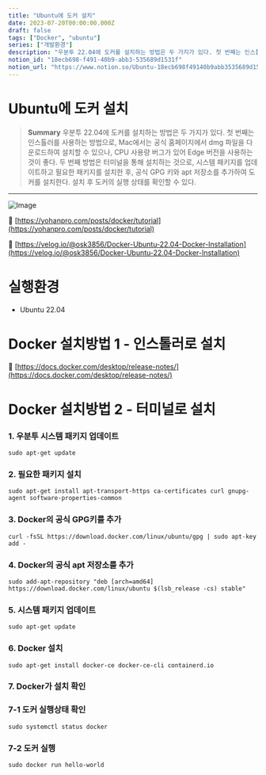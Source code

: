 ```yaml
---
title: "Ubuntu에 도커 설치"
date: 2023-07-20T00:00:00.000Z
draft: false
tags: ["Docker", "ubuntu"]
series: ["개발환경"]
description: "우분투 22.04에 도커를 설치하는 방법은 두 가지가 있다. 첫 번째는 인스톨러를 사용하는 방법으로, Mac에서는 공식 홈페이지에서 dmg 파일을 다운로드하여 설치할 수 있으나, CPU 사용량 버그가 있어 Edge 버전을 사용하는 것이 좋다. 두 번째 방법은 터미널을 통해 설치하는 것으로, 시스템 패키지를 업데이트하고 필요한 패키지를 설치한 후, 공식 GPG 키와 apt 저장소를 추가하여 도커를 설치한다. 설치 후 도커의 실행 상태를 확인할 수 있다."
notion_id: "18ecb698-f491-40b9-abb3-535689d1531f"
notion_url: "https://www.notion.so/Ubuntu-18ecb698f49140b9abb3535689d1531f"
---
```


# Ubuntu에 도커 설치

> **Summary**
> 우분투 22.04에 도커를 설치하는 방법은 두 가지가 있다. 첫 번째는 인스톨러를 사용하는 방법으로, Mac에서는 공식 홈페이지에서 dmg 파일을 다운로드하여 설치할 수 있으나, CPU 사용량 버그가 있어 Edge 버전을 사용하는 것이 좋다. 두 번째 방법은 터미널을 통해 설치하는 것으로, 시스템 패키지를 업데이트하고 필요한 패키지를 설치한 후, 공식 GPG 키와 apt 저장소를 추가하여 도커를 설치한다. 설치 후 도커의 실행 상태를 확인할 수 있다.

---

![Image](https://prod-files-secure.s3.us-west-2.amazonaws.com/09ccd4d5-876c-4bba-bbdf-cc77a0a11257/c84ffdfa-ad3c-40ca-8228-2e96fec1f73e/Untitled.png?X-Amz-Algorithm=AWS4-HMAC-SHA256&X-Amz-Content-Sha256=UNSIGNED-PAYLOAD&X-Amz-Credential=ASIAZI2LB4663Z5HZ3LB%2F20250724%2Fus-west-2%2Fs3%2Faws4_request&X-Amz-Date=20250724T115949Z&X-Amz-Expires=3600&X-Amz-Security-Token=IQoJb3JpZ2luX2VjEAMaCXVzLXdlc3QtMiJGMEQCIFsWxaehwHWlmxC94D24bNWLMRWe7ATXJlan3E2Ctg1rAiBkepwtmYch6HTtJjXugn2H6ZDxZCW%2FTBltFr0gbooyISr%2FAwgsEAAaDDYzNzQyMzE4MzgwNSIM90AIqHqLBUd6M03UKtwDcx8caIeM2ekmqR7wN4i1bh89VUVNT3%2Bp6ONGejLudnch1s2W2CUHUKc9Mh3CxZ4zSljxgQF5ZEZzLMdpMyX1b7w%2BK3EYXH6NrpdGBDQH3ZEWEUrh2HYNkTf9Tb7MfwsaiCyB8N9fc%2F3fd2GQw7pBwmXvUFFpM6KbRxuBc3Kh7x4ns7aixt5XZ43bz47BojvK0SeoFOe3LXNsAf9N5UHzpvC8lsf4FM%2Bk0FxWhhYJ8QpzUB%2FDl48XRI9vO5nlLN%2FxQvqlcACMvpXAlulCiN4nWNdcCHnd6FQUQNA9j5iitGE3JLp56yyfDY3caBKfF%2BVyRVO4hjOjn5EBvGbCguW6AU1S4rdjXUrOnk1P0RXQIt%2BmaYvCgynOELYkYN8jZETuPgOkq%2BRmHGVAYNGuPlG3S7H9o75%2BxhOrlRSXGy%2FN7BX9abw%2FJUyyHDVqVOL1aDgtDb5ehWWvh2yHJgkl9ZChItrrjao1k2LwJUc9j%2B%2Bh%2F5wRAz9VR2xIuzV21hUPDRQfLsxt0Wu8b8zr8djdDYpjBKvM%2BLvCaJKypZWLQR6D7rlAmuV0HHQYK9QrIYUVPU4D8UEbEqgtg0N%2BZP0fEMORZr8bHtgJJVCwFvgZsB5wP0cK9J0R3eBDr86ZCZcwrJuIxAY6pgFVPuFbZ6OXBR4CR%2BjESliCMzFHFbPJ%2FmWXUOwMUbUQKNh6oWuYuZy7rQhPXkhlV5V0dTJVBWBZws63PUMjn7ZE2w3vsqi78Wbv9jzwj2kwrONWOrOYIwXPgVb%2Byb0zi7GpSm1DCZhEvqKun0yuqkltFcntnfwfs04fmfvAUdvdWAnJHW6VGDln7B%2FKCsiD0WSt7GAhiKH0o9mt2KRoSetFDdNtwFIM&X-Amz-Signature=c31f7ced9bd2c9064fc1178916fb3a44e744e2ecf46bcd99c58ef8f318beb4ee&X-Amz-SignedHeaders=host&x-amz-checksum-mode=ENABLED&x-id=GetObject)

🔗 [https://yohanpro.com/posts/docker/tutorial](https://yohanpro.com/posts/docker/tutorial)

🔗 [https://velog.io/@osk3856/Docker-Ubuntu-22.04-Docker-Installation](https://velog.io/@osk3856/Docker-Ubuntu-22.04-Docker-Installation)

# 실행환경

- Ubuntu 22.04

# Docker 설치방법 1 - 인스톨러로 설치

🔗 [https://docs.docker.com/desktop/release-notes/](https://docs.docker.com/desktop/release-notes/)

# Docker 설치방법 2 - 터미널로 설치

### 1. 우분투 시스템 패키지 업데이트

```shell
sudo apt-get update
```

### 2. 필요한 패키지 설치

```shell
sudo apt-get install apt-transport-https ca-certificates curl gnupg-agent software-properties-common
```

### 3. Docker의 공식 GPG키를 추가

```shell
curl -fsSL https://download.docker.com/linux/ubuntu/gpg | sudo apt-key add -
```

### 4. Docker의 공식 apt 저장소를 추가

```shell
sudo add-apt-repository "deb [arch=amd64] https://download.docker.com/linux/ubuntu $(lsb_release -cs) stable"
```

### 5. 시스템 패키지 업데이트

```shell
sudo apt-get update
```

### 6. Docker 설치

```shell
sudo apt-get install docker-ce docker-ce-cli containerd.io
```

### 7. Docker가 설치 확인

### 7-1 도커 실행상태 확인

```shell
sudo systemctl status docker
```

### 7-2 도커 실행

```shell
sudo docker run hello-world
```

